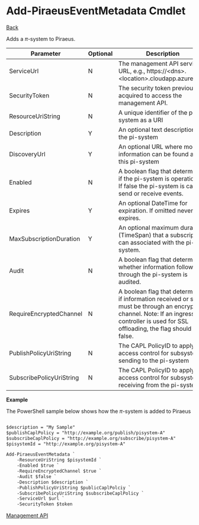 ﻿
Add-PiraeusEventMetadata Cmdlet
=====
[Back](MgmtApi.md)

Adds a $\pi$-system to Piraeus.


| **Parameter** | **Optional** | **Description**                                                                       |
|---------------|--------------|---------------------------------------------------------------------------------------|
| ServiceUrl    | N            | The management API service URL, e.g., https://\<dns\>.\<location\>.cloudapp.azure.com |
| SecurityToken | N            | The security token previously acquired to access the management API.                  |
| ResourceUriString        | N|A unique identifier of the pi-system as a URI                                                                                                                                               |
| Description              |Y | An optional text description of the pi-system                                                                                                                                               |
| DiscoveryUrl             |Y| An optional URL where more information can be found about this pi-system                                                                                                                    |
| Enabled                  |N| A boolean flag that determines if the pi-system is operational.  If false the pi-system is cannot send or receive events.                                                                                                                |
| Expires                  |Y| An optional DateTime for expiration.  If omitted never expires.                                                                                                                             |
| MaxSubscriptionDuration  |Y| An optional maximum duration (TimeSpan) that a subscription can associated with the pi-system.                                                                                              |
| Audit                    |N| A boolean flag that determines whether information following through the pi-system is audited.                                                                                              |
| RequireEncryptedChannel  |N| A boolean flag that determines if information received or sent must be through an encrypted channel.  Note:  If an ingress controller is used for SSL offloading, the flag should be false. |
| PublishPolicyUriString   |N| The CAPL PolicyID to apply access control for subsystems sending to the pi-system                                                                                                           |
| SubscribePolicyUriString |N| The CAPL PolicyID to apply access control for subsystems receiving from the pi-system                                                                                                       |

**Example**

The PowerShell sample below shows how the $\pi$-system is added to Piraeus
```diff

$description = "My Sample"
$publishCaplPolicy = "http://example.org/publish/pisystem-A"
$subscribeCaplPolicy = "http://example.org/subscribe/pisystem-A"
$pisystemId = "http://example.org/pisystem-A"

Add-PiraeusEventMetadata `
	-ResourceUriString $pisystemId `
	-Enabled $true `
	-RequireEncryptedChannel $true `
	-Audit $false `
	-Description $description `
	-PublishPolicyUriString $publicCaplPolciy `
	-SubscribePolicyUriString $subscribeCaplPolicy `
	-ServiceUrl $url `
	-SecurityToken $token 
```
[Management API](MgmtApi.md)

